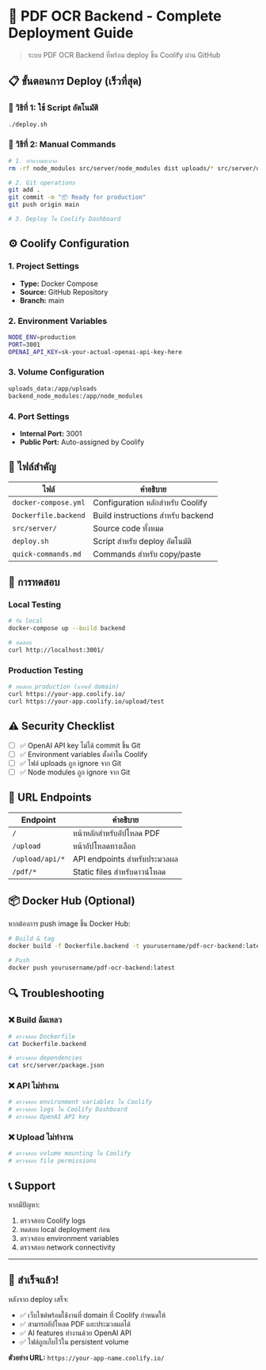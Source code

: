 # 🚀 PDF OCR Backend - Complete Deployment Guide

> ระบบ PDF OCR Backend ที่พร้อม deploy ขึ้น Coolify ผ่าน GitHub

## 📋 ขั้นตอนการ Deploy (เร็วที่สุด)

### 🎯 วิธีที่ 1: ใช้ Script อัตโนมัติ
```bash
./deploy.sh
```

### 🎯 วิธีที่ 2: Manual Commands
```bash
# 1. ทำความสะอาด
rm -rf node_modules src/server/node_modules dist uploads/* src/server/uploads/*

# 2. Git operations  
git add .
git commit -m "📦 Ready for production"
git push origin main

# 3. Deploy ใน Coolify Dashboard
```

## ⚙️ Coolify Configuration

### 1. Project Settings
- **Type:** Docker Compose
- **Source:** GitHub Repository
- **Branch:** main

### 2. Environment Variables
```bash
NODE_ENV=production
PORT=3001
OPENAI_API_KEY=sk-your-actual-openai-api-key-here
```

### 3. Volume Configuration
```bash
uploads_data:/app/uploads
backend_node_modules:/app/node_modules
```

### 4. Port Settings
- **Internal Port:** 3001
- **Public Port:** Auto-assigned by Coolify

## 🔧 ไฟล์สำคัญ

| ไฟล์ | คำอธิบาย |
|------|----------|
| `docker-compose.yml` | Configuration หลักสำหรับ Coolify |
| `Dockerfile.backend` | Build instructions สำหรับ backend |
| `src/server/` | Source code ทั้งหมด |
| `deploy.sh` | Script สำหรับ deploy อัตโนมัติ |
| `quick-commands.md` | Commands สำหรับ copy/paste |

## 🧪 การทดสอบ

### Local Testing
```bash
# รัน local
docker-compose up --build backend

# ทดสอบ
curl http://localhost:3001/
```

### Production Testing
```bash
# ทดสอบ production (แทนที่ domain)
curl https://your-app.coolify.io/
curl https://your-app.coolify.io/upload/test
```

## ⚠️ Security Checklist

- [ ] ✅ OpenAI API key ไม่ได้ commit ขึ้น Git
- [ ] ✅ Environment variables ตั้งค่าใน Coolify
- [ ] ✅ ไฟล์ uploads ถูก ignore จาก Git
- [ ] ✅ Node modules ถูก ignore จาก Git

## 🎯 URL Endpoints

| Endpoint | คำอธิบาย |
|----------|----------|
| `/` | หน้าหลักสำหรับอัปโหลด PDF |
| `/upload` | หน้าอัปโหลดทางเลือก |
| `/upload/api/*` | API endpoints สำหรับประมวลผล |
| `/pdf/*` | Static files สำหรับดาวน์โหลด |

## 📦 Docker Hub (Optional)

หากต้องการ push image ขึ้น Docker Hub:

```bash
# Build & tag
docker build -f Dockerfile.backend -t yourusername/pdf-ocr-backend:latest .

# Push
docker push yourusername/pdf-ocr-backend:latest
```

## 🔍 Troubleshooting

### ❌ Build ล้มเหลว
```bash
# ตรวจสอบ Dockerfile
cat Dockerfile.backend

# ตรวจสอบ dependencies
cat src/server/package.json
```

### ❌ API ไม่ทำงาน
```bash
# ตรวจสอบ environment variables ใน Coolify
# ตรวจสอบ logs ใน Coolify Dashboard
# ตรวจสอบ OpenAI API key
```

### ❌ Upload ไม่ทำงาน
```bash
# ตรวจสอบ volume mounting ใน Coolify
# ตรวจสอบ file permissions
```

## 📞 Support

หากมีปัญหา:
1. ตรวจสอบ Coolify logs
2. ทดสอบ local deployment ก่อน
3. ตรวจสอบ environment variables
4. ตรวจสอบ network connectivity

---

## 🎉 สำเร็จแล้ว!

หลังจาก deploy เสร็จ:
- ✅ เว็บไซต์พร้อมใช้งานที่ domain ที่ Coolify กำหนดให้
- ✅ สามารถอัปโหลด PDF และประมวลผลได้
- ✅ AI features ทำงานด้วย OpenAI API
- ✅ ไฟล์ถูกเก็บไว้ใน persistent volume

**ตัวอย่าง URL:** `https://your-app-name.coolify.io/` 